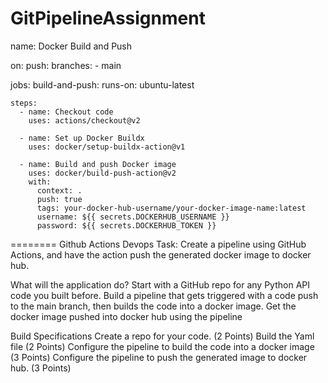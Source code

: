 # GitPipelineAssignment
name: Docker Build and Push

on:
  push:
    branches:
      - main

jobs:
  build-and-push:
    runs-on: ubuntu-latest

    steps:
      - name: Checkout code
        uses: actions/checkout@v2

      - name: Set up Docker Buildx
        uses: docker/setup-buildx-action@v1

      - name: Build and push Docker image
        uses: docker/build-push-action@v2
        with:
          context: .
          push: true
          tags: your-docker-hub-username/your-docker-image-name:latest
          username: ${{ secrets.DOCKERHUB_USERNAME }}
          password: ${{ secrets.DOCKERHUB_TOKEN }}
========
Github Actions
Devops
Task: Create a pipeline using GitHub Actions, and have the action push the generated docker image to docker hub.  

What will the application do?
Start with a GitHub repo for any Python API code you built before. 
Build a pipeline that gets triggered with a code push to the main branch, then builds the code into a docker image. 
Get the docker image pushed into docker hub using the pipeline 

Build Specifications
Create a repo for your code. (2 Points)
Build the Yaml file  (2 Points)
Configure the pipeline to build the code into a docker image (3 Points)
Configure the pipeline to push the generated image to docker hub. (3 Points)



